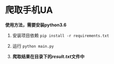 # 爬取手机UA

**使用方法，需要安装python3.6**

1. 安装项目依赖
`pip install -r requirements.txt`

2. 运行
`python main.py`

3. **爬取结果在目录下的*result.txt*文件中**
